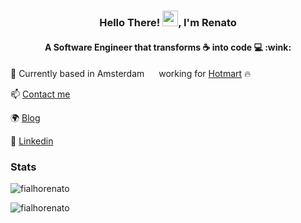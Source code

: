<h3 align="center">Hello There!  <img src="https://media.giphy.com/media/hvRJCLFzcasrR4ia7z/giphy.gif" width="25px">, I'm Renato</h3>

<h4 align="center">A Software Engineer that transforms ☕ into code 💻 :wink:</h4>


  
  📍 Currently based in Amsterdam <img src="https://images.emojiterra.com/openmoji/v13.1/512px/1f1f3-1f1f1.png" width="15px"> working for [Hotmart][hotmart] 🔥
  
  📫 [Contact me][contact-me]
  
  🌍 [Blog][website]
  
  💼 [Linkedin][linkedin]

### Stats
<p align="left"> <img src="https://komarev.com/ghpvc/?username=fialhorenato&label=Profile%20views&color=0e75b6&style=flat" alt="fialhorenato" /> </p>
<img align="center" src="https://github-readme-stats.vercel.app/api?username=fialhorenato&show_icons=true&locale=en&line_height=27" alt="fialhorenato" />

[website]: https://renatofialho.com
[linkedin]: https://www.linkedin.com/in/renatofialho
[contact-me]: https://www.renatofialho.com/contact/
[hotmart]: https://www.hotmart.com/


